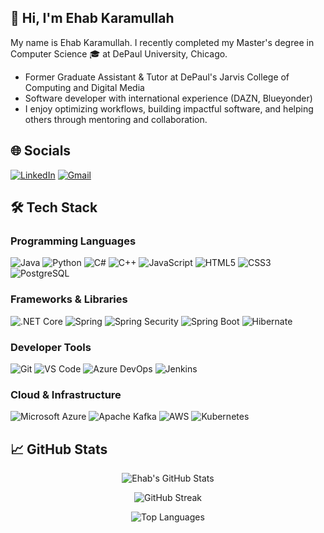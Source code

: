 ## 👋 Hi, I'm Ehab Karamullah
My name is Ehab Karamullah. I recently completed my Master's degree in Computer Science 🎓 at DePaul University, Chicago.
- Former Graduate Assistant & Tutor at DePaul's Jarvis College of Computing and Digital Media
- Software developer with international experience (DAZN, Blueyonder)
- I enjoy optimizing workflows, building impactful software, and helping others through mentoring and collaboration.

## 🌐 Socials
[![LinkedIn](https://img.shields.io/badge/linkedin-0077B5.svg?style=for-the-badge&logo=linkedin)](https://www.linkedin.com/in/ehab-karamullah/) [![Gmail](https://img.shields.io/badge/email-D14836?style=for-the-badge&logo=gmail&logoColor=white)](mailto:ehab8336@gmail.com)

## 🛠 Tech Stack

### **Programming Languages**
![Java](https://img.shields.io/badge/Java-007396.svg?style=for-the-badge&logo=java&logoColor=white) ![Python](https://img.shields.io/badge/Python-3776AB.svg?style=for-the-badge&logo=python&logoColor=white) ![C#](https://img.shields.io/badge/C%23-239120.svg?style=for-the-badge&logo=c-sharp&logoColor=white) ![C++](https://img.shields.io/badge/C++-00599C.svg?style=for-the-badge&logo=c%2B%2B&logoColor=white) ![JavaScript](https://img.shields.io/badge/JavaScript-F7DF1E.svg?style=for-the-badge&logo=javascript&logoColor=black) ![HTML5](https://img.shields.io/badge/HTML5-E34F26.svg?style=for-the-badge&logo=html5&logoColor=white) ![CSS3](https://img.shields.io/badge/CSS3-1572B6.svg?style=for-the-badge&logo=css3&logoColor=white) ![PostgreSQL](https://img.shields.io/badge/PostgreSQL-336791.svg?style=for-the-badge&logo=postgresql&logoColor=white)

### **Frameworks & Libraries**
![.NET Core](https://img.shields.io/badge/.NET%20Core-512BD4.svg?style=for-the-badge&logo=.net&logoColor=white) ![Spring](https://img.shields.io/badge/Spring-6DB33F.svg?style=for-the-badge&logo=spring&logoColor=white) ![Spring Security](https://img.shields.io/badge/Spring%20Security-6DB33F.svg?style=for-the-badge&logo=springsecurity&logoColor=white) ![Spring Boot](https://img.shields.io/badge/Spring%20Boot-6DB33F.svg?style=for-the-badge&logo=springboot&logoColor=white) ![Hibernate](https://img.shields.io/badge/Hibernate-59666C.svg?style=for-the-badge&logo=hibernate&logoColor=white)

### **Developer Tools**
![Git](https://img.shields.io/badge/Git-F05032.svg?style=for-the-badge&logo=git&logoColor=white) ![VS Code](https://img.shields.io/badge/VS%20Code-007ACC.svg?style=for-the-badge&logo=visual-studio-code&logoColor=white) ![Azure DevOps](https://img.shields.io/badge/Azure%20DevOps-0078D4.svg?style=for-the-badge&logo=azuredevops&logoColor=white) ![Jenkins](https://img.shields.io/badge/Jenkins-D24939.svg?style=for-the-badge&logo=jenkins&logoColor=white)

### **Cloud & Infrastructure**
![Microsoft Azure](https://img.shields.io/badge/Microsoft%20Azure-0078D4.svg?style=for-the-badge&logo=microsoftazure&logoColor=white) ![Apache Kafka](https://img.shields.io/badge/Apache%20Kafka-231F20.svg?style=for-the-badge&logo=apachekafka&logoColor=white) ![AWS](https://img.shields.io/badge/AWS-232F3E.svg?style=for-the-badge&logo=amazonaws&logoColor=white) ![Kubernetes](https://img.shields.io/badge/Kubernetes-326CE5.svg?style=for-the-badge&logo=kubernetes&logoColor=white)

## 📈 GitHub Stats
<p align="center">
  <img src="https://github-readme-stats.vercel.app/api?username=ehabkaram1&show_icons=true&theme=default" alt="Ehab's GitHub Stats" />
</p>

<p align="center">
  <img src="https://github-readme-streak-stats.herokuapp.com/?user=ehabkaram1&theme=default" alt="GitHub Streak" />
</p>

<p align="center">
  <img src="https://github-readme-stats.vercel.app/api/top-langs/?username=ehabkaram1&layout=compact&langs_count=8" alt="Top Languages" />
</p>
